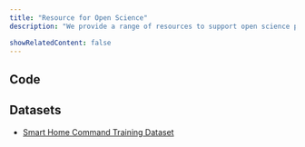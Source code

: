 ```yaml
---
title: "Resource for Open Science"
description: "We provide a range of resources to support open science practices, including datasets, code repositories, and documentation."

showRelatedContent: false
---
```


## Code

## Datasets

- [Smart Home Command Training Dataset](https://example.com/smarthome-command)